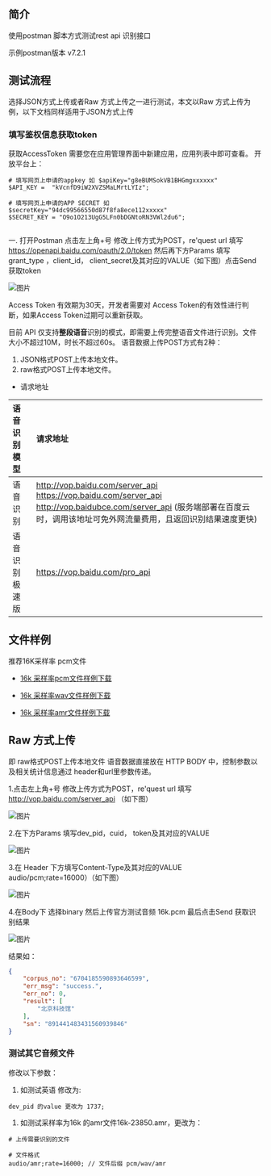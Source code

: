 ## 简介

使用postman 脚本方式测试rest api 识别接口

示例postman版本 v7.2.1

## 测试流程

选择JSON方式上传或者Raw 方式上传之一进行测试，本文以Raw 方式上传为例，以下文档同样适用于JSON方式上传



### 填写鉴权信息获取token

获取AccessToken 需要您在应用管理界面中新建应用，应用列表中即可查看。 开放平台上： 
```
# 填写网页上申请的appkey 如 $apiKey="g8eBUMSokVB1BHGmgxxxxxx"
$API_KEY =  "kVcnfD9iW2XVZSMaLMrtLYIz";

# 填写网页上申请的APP SECRET 如 $secretKey="94dc99566550d87f8fa8ece112xxxxx"
$SECRET_KEY = "O9o1O213UgG5LFn0bDGNtoRN3VWl2du6";
        
```

一. 打开Postman 点击左上角+号
修改上传方式为POST，re'quest url 填写 https://openapi.baidu.com/oauth/2.0/token
然后再下方Params 填写grant_type ，client_id， client_secret及其对应的VALUE（如下图）点击Send 获取token

![图片](https://raw.githubusercontent.com/Baidu-AIP/speech-demo/master/rest-api-asr/postman/doc-images/201906191700.png)

Access Token 有效期为30天，开发者需要对 Access Token的有效性进行判断，如果Access Token过期可以重新获取。



目前 API 仅支持**整段语音**识别的模式，即需要上传完整语音文件进行识别。文件大小不超过10M，时长不超过60s。 语音数据上传POST方式有2种：

1. JSON格式POST上传本地文件。
2. raw格式POST上传本地文件。

- 请求地址

| 语音识别模型   | 请求地址                                                     |
| :------------- | :----------------------------------------------------------- |
| 语音识别       | http://vop.baidu.com/server_api https://vop.baidu.com/server_api http://vop.baidubce.com/server_api (服务端部署在百度云时，调用该地址可免外网流量费用，且返回识别结果速度更快) |
| 语音识别极速版 | https://vop.baidu.com/pro_api                                |

## 文件样例

推荐16K采样率 pcm文件

- [16k 采样率pcm文件样例下载](http://speech-doc.gz.bcebos.com/rest-api-asr/public_audio/16k.pcm)

- [16k 采样率wav文件样例下载](http://speech-doc.gz.bcebos.com/rest-api-asr/public_audio/16k.wav)

- [16k 采样率amr文件样例下载](http://speech-doc.gz.bcebos.com/rest-api-asr/public_audio/16k-23850.amr)

  

  

## Raw 方式上传

即 raw格式POST上传本地文件 语音数据直接放在 HTTP BODY 中，控制参数以及相关统计信息通过 header和url里参数传递。

1.点击左上角+号
修改上传方式为POST，re'quest url 填写 http://vop.baidu.com/server_api （如下图）

![图片](https://raw.githubusercontent.com/Baidu-AIP/speech-demo/master/rest-api-asr/postman/doc-images/201906191705.png)

2.在下方Params 填写dev_pid，cuid， token及其对应的VALUE

![图片](https://raw.githubusercontent.com/Baidu-AIP/speech-demo/master/rest-api-asr/postman/doc-images/201906191710.png)

3.在 Header 下方填写Content-Type及其对应的VALUE audio/pcm;rate=16000）（如下图）

![图片](https://raw.githubusercontent.com/Baidu-AIP/speech-demo/master/rest-api-asr/postman/doc-images/201906191715.png)

4.在Body下 选择binary 然后上传官方测试音频 16k.pcm 最后点击Send 获取识别结果

![图片](https://raw.githubusercontent.com/Baidu-AIP/speech-demo/master/rest-api-asr/postman/doc-images/201906191720.png)

结果如：
```json
{
    "corpus_no": "6704185590893646599",
    "err_msg": "success.",
    "err_no": 0,
    "result": [
        "北京科技馆"
    ],
    "sn": "891441483431560939846"
}
```

### 测试其它音频文件

修改以下参数：


1. 如测试英语 修改为:

```Params下
dev_pid 的value 更改为 1737;
```

1. 如测试采样率为16k 的amr文件16k-23850.amr，更改为：

```
# 上传需要识别的文件

# 文件格式
audio/amr;rate=16000; // 文件后缀 pcm/wav/amr
```


